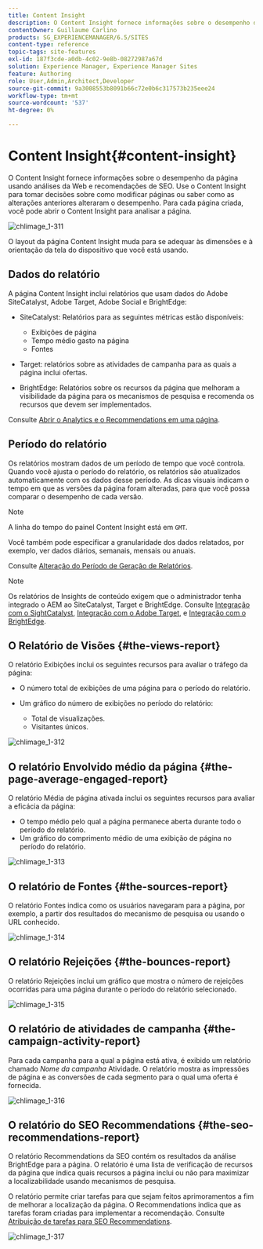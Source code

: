 ```yaml
---
title: Content Insight
description: O Content Insight fornece informações sobre o desempenho da página usando a análise da Web e a recomendação de SEO
contentOwner: Guillaume Carlino
products: SG_EXPERIENCEMANAGER/6.5/SITES
content-type: reference
topic-tags: site-features
exl-id: 187f3cde-a0db-4c02-9e8b-08272987a67d
solution: Experience Manager, Experience Manager Sites
feature: Authoring
role: User,Admin,Architect,Developer
source-git-commit: 9a3008553b8091b66c72e0b6c317573b235eee24
workflow-type: tm+mt
source-wordcount: '537'
ht-degree: 0%

---
```


# Content Insight{#content-insight}

O Content Insight fornece informações sobre o desempenho da página usando análises da Web e recomendações de SEO. Use o Content Insight para tomar decisões sobre como modificar páginas ou saber como as alterações anteriores alteraram o desempenho. Para cada página criada, você pode abrir o Content Insight para analisar a página.

![chlimage_1-311](assets/chlimage_1-311.png)

O layout da página Content Insight muda para se adequar às dimensões e à orientação da tela do dispositivo que você está usando.

## Dados do relatório

A página Content Insight inclui relatórios que usam dados do Adobe SiteCatalyst, Adobe Target, Adobe Social e BrightEdge:

* SiteCatalyst: Relatórios para as seguintes métricas estão disponíveis:

   * Exibições de página
   * Tempo médio gasto na página
   * Fontes

* Target: relatórios sobre as atividades de campanha para as quais a página inclui ofertas.
* BrightEdge: Relatórios sobre os recursos da página que melhoram a visibilidade da página para os mecanismos de pesquisa e recomenda os recursos que devem ser implementados.

Consulte [Abrir o Analytics e o Recommendations em uma página](/help/sites-authoring/ci-analyze.md#opening-analytics-and-recommendations-for-a-page).

## Período do relatório

Os relatórios mostram dados de um período de tempo que você controla. Quando você ajusta o período do relatório, os relatórios são atualizados automaticamente com os dados desse período. As dicas visuais indicam o tempo em que as versões da página foram alteradas, para que você possa comparar o desempenho de cada versão.

>[!NOTE]
>
>A linha do tempo do painel Content Insight está em `GMT`.

Você também pode especificar a granularidade dos dados relatados, por exemplo, ver dados diários, semanais, mensais ou anuais.

Consulte [Alteração do Período de Geração de Relatórios](/help/sites-authoring/ci-analyze.md#changing-the-reporting-period).

>[!NOTE]
>
>Os relatórios de Insights de conteúdo exigem que o administrador tenha integrado o AEM ao SiteCatalyst, Target e BrightEdge. Consulte [Integração com o SightCatalyst](/help/sites-administering/adobeanalytics.md), [Integração com o Adobe Target](/help/sites-administering/target.md), e [Integração com o BrightEdge](/help/sites-administering/brightedge.md).

## O Relatório de Visões {#the-views-report}

O relatório Exibições inclui os seguintes recursos para avaliar o tráfego da página:

* O número total de exibições de uma página para o período do relatório.
* Um gráfico do número de exibições no período do relatório:

   * Total de visualizações.
   * Visitantes únicos.

![chlimage_1-312](assets/chlimage_1-312.png)

## O relatório Envolvido médio da página {#the-page-average-engaged-report}

O relatório Média de página ativada inclui os seguintes recursos para avaliar a eficácia da página:

* O tempo médio pelo qual a página permanece aberta durante todo o período do relatório.
* Um gráfico do comprimento médio de uma exibição de página no período do relatório.

![chlimage_1-313](assets/chlimage_1-313.png)

## O relatório de Fontes {#the-sources-report}

O relatório Fontes indica como os usuários navegaram para a página, por exemplo, a partir dos resultados do mecanismo de pesquisa ou usando o URL conhecido.

![chlimage_1-314](assets/chlimage_1-314.png)

## O relatório Rejeições {#the-bounces-report}

O relatório Rejeições inclui um gráfico que mostra o número de rejeições ocorridas para uma página durante o período do relatório selecionado.

![chlimage_1-315](assets/chlimage_1-315.png)

## O relatório de atividades de campanha {#the-campaign-activity-report}

Para cada campanha para a qual a página está ativa, é exibido um relatório chamado *Nome da campanha* Atividade. O relatório mostra as impressões de página e as conversões de cada segmento para o qual uma oferta é fornecida.

![chlimage_1-316](assets/chlimage_1-316.png)

## O relatório do SEO Recommendations {#the-seo-recommendations-report}

O relatório Recommendations da SEO contém os resultados da análise BrightEdge para a página. O relatório é uma lista de verificação de recursos da página que indica quais recursos a página inclui ou não para maximizar a localizabilidade usando mecanismos de pesquisa.

O relatório permite criar tarefas para que sejam feitos aprimoramentos a fim de melhorar a localização da página. O Recommendations indica que as tarefas foram criadas para implementar a recomendação. Consulte [Atribuição de tarefas para SEO Recommendations](/help/sites-authoring/ci-analyze.md#assigning-tasks-for-seo-recommendations).

![chlimage_1-317](assets/chlimage_1-317.png)
